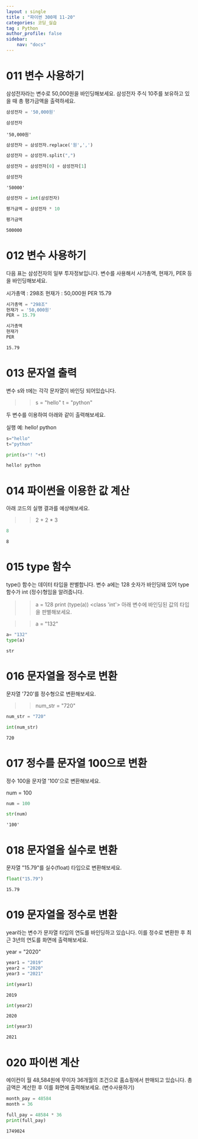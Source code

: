 ```yaml
---
layout : single
title : "파이썬 300제 11-20"
categories: 코딩_실습
tag : Python
author_profile: false
sidebar:
    nav: "docs"
---
```

# 011 변수 사용하기
삼성전자라는 변수로 50,000원을 바인딩해보세요. 삼성전자 주식 10주를 보유하고 있을 때 총 평가금액을 출력하세요. 


```python
삼성전자 = '50,000원'
```


```python
삼성전자
```




    '50,000원'




```python
삼성전자 = 삼성전자.replace('원',',')
```


```python
삼성전자 = 삼성전자.split(",")
```


```python
삼성전자 = 삼성전자[0] + 삼성전자[1]
```


```python
삼성전자
```




    '50000'




```python
삼성전자 = int(삼성전자)
```


```python
평가금액 = 삼성전자 * 10
```


```python
평가금액
```




    500000



# 012 변수 사용하기
다음 표는 삼성전자의 일부 투자정보입니다. 변수를 사용해서 시가총액, 현재가, PER 등을 바인딩해보세요.

시가총액 : 298조
현재가	: 50,000원
PER	15.79


```python
시가총액 = "298조"
현재가 = '50,000원'
PER = 15.79
```


```python
시가총액
현재가
PER
```




    15.79



# 013 문자열 출력
변수 s와 t에는 각각 문자열이 바인딩 되어있습니다.

>> s = "hello"
>> t = "python"

두 변수를 이용하여 아래와 같이 출력해보세요.

실행 예:
hello! python


```python
s="hello"
t="python"
```


```python
print(s+"! "+t)
```

    hello! python
    

# 014 파이썬을 이용한 값 계산
아래 코드의 실행 결과를 예상해보세요.


>> 2 + 2 * 3  


```python
8
```




    8



# 015 type 함수
type() 함수는 데이터 타입을 판별합니다. 변수 a에는 128 숫자가 바인딩돼 있어 type 함수가 int (정수)형임을 알려줍니다.

>> a = 128
>> print (type(a))
<class 'int'>
아래 변수에 바인딩된 값의 타입을 판별해보세요.

>> a = "132" 


```python
a= "132"
type(a)
```




    str



# 016 문자열을 정수로 변환
문자열 '720'를 정수형으로 변환해보세요.

>> num_str = "720"


```python
num_str = "720"
```


```python
int(num_str)
```




    720



# 017 정수를 문자열 100으로 변환
정수 100을 문자열 '100'으로 변환해보세요.

num = 100


```python
num = 100
```


```python
str(num)
```




    '100'



# 018 문자열을 실수로 변환
문자열 "15.79"를 실수(float) 타입으로 변환해보세요. 


```python
float("15.79")
```




    15.79



# 019 문자열을 정수로 변환
year라는 변수가 문자열 타입의 연도를 바인딩하고 있습니다. 이를 정수로 변환한 후 최근 3년의 연도를 화면에 출력해보세요.

year = "2020"


```python
year1 = "2019"
year2 = "2020"
year3 = "2021"
```


```python
int(year1)
```




    2019




```python
int(year2)
```




    2020




```python
int(year3)
```




    2021



# 020 파이썬 계산
에이컨이 월 48,584원에 무이자 36개월의 조건으로 홈쇼핑에서 판매되고 있습니다. 총 금액은 계산한 후 이를 화면에 출력해보세요. (변수사용하기)


```python
month_pay = 48584
month = 36
```


```python
full_pay = 48584 * 36
print(full_pay)
```

    1749024
    


```python

```
